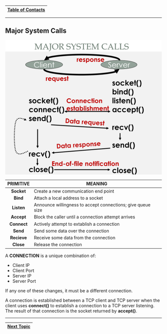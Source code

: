 |[Table of Contacts](/00-Table-of-Contents.md)|
|---|

---

## Major System Calls

![](/assets/systemcalls.PNG)

| **PRIMITIVE** | **MEANING** |
|  :---:  |  ---  |
| **Socket** | Create a new communication end point |
| **Bind** | Attach a local address to a socket|
| **Listen** | Announce willingness to accept connections; give queue size |
| **Accept** | Block the caller until a connection attempt arrives |
| **Connect** | Actively attempt to extablish a connection |
| **Send** | Send some data over the connection |
| **Recieve** | Receive some data from the connection |
| **Close** | Release the connection |

A **CONNECTION** is a unique combination of:

* Client IP
* Client Port
* Server IP
* Server Port

If any one of these changes, it must be a different connection.

A connection is established between a TCP client and TCP server when the client uses **connect\(\)** to establish a connection to a TCP server listening. The result of that connection is the socket returned by **accept\(\)**.

---

|[Next Topic](/03-intro-to-sockets/bsd-socket-api/socket-basics.md)|
|---|
